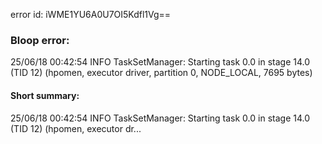 error id: iWME1YU6A0U7OI5Kdfl1Vg==
### Bloop error:

25/06/18 00:42:54 INFO TaskSetManager: Starting task 0.0 in stage 14.0 (TID 12) (hpomen, executor driver, partition 0, NODE_LOCAL, 7695 bytes)
#### Short summary: 

25/06/18 00:42:54 INFO TaskSetManager: Starting task 0.0 in stage 14.0 (TID 12) (hpomen, executor dr...